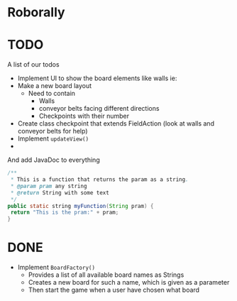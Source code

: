 # Roborally

# TODO
A list of our todos
* Implement UI to show the board elements like walls ie: 
* Make a new board layout
  * Need to contain
    * Walls
    * conveyor belts facing different directions
    * Checkpoints with their number
* Create class checkpoint that extends FieldAction (look at walls and conveyor belts for help)
* Implement `updateView()`
* 

And add JavaDoc to everything
```java
/**
 * This is a function that returns the param as a string.
 * @param pram any string
 * @return String with some text
 */
public static string myFunction(String pram) {
 return "This is the pram:" + pram;
}
```

# DONE
* Implement `BoardFactory()`
  * Provides a list of all available board names as Strings
  * Creates a new board for such a name, which is given as a parameter
  * Then start the game when a user have chosen what board
